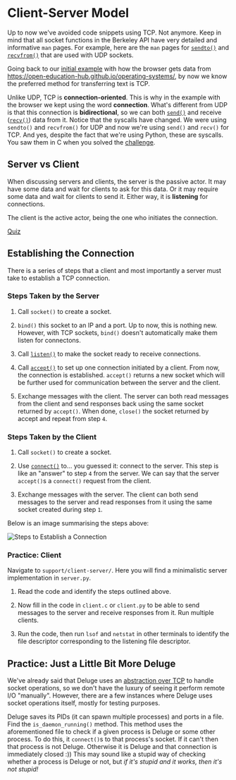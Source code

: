 # Client-Server Model

Up to now we've avoided code snippets using TCP.
Not anymore.
Keep in mind that all socket functions in the Berkeley API have very detailed and informative `man` pages.
For example, here are the `man` pages for [`sendto()`](https://linux.die.net/man/2/sendto) and [`recvfrom()`](https://linux.die.net/man/2/recvfrom) that are used with UDP sockets.

Going back to our [initial example](./remote-io.md#one-browser---many-connections) with how the browser gets data from <https://open-education-hub.github.io/operating-systems/>, by now we know the preferred method for transferring text is TCP.

Unlike UDP, TCP is **connection-oriented**.
This is why in the example with the browser we kept using the word **connection**.
What's different from UDP is that this connection is **bidirectional**, so we can both [`send()`](https://man7.org/linux/man-pages/man2/send.2.html) and receive ([`recv()`](https://man7.org/linux/man-pages/man2/recv.2.html)) data from it.
Notice that the syscalls have changed.
We were using `sendto()` and `recvfrom()` for UDP and now we're using `send()` and `recv()` for TCP.
And yes, despite the fact that we're using Python, these are syscalls.
You saw them in C when you solved the [challenge](./remote-io.md#practice-network-sockets-challenge).

## Server vs Client

When discussing servers and clients, the server is the passive actor.
It may have some data and wait for clients to ask for this data.
Or it may require some data and wait for clients to send it.
Either way, it is **listening** for connections.

The client is the active actor, being the one who initiates the connection.

[Quiz](../quiz/client-server-sender-receiver.md)

## Establishing the Connection

There is a series of steps that a client and most importantly a server must take to establish a TCP connection.

### Steps Taken by the Server

1. Call `socket()` to create a socket.

1. `bind()` this socket to an IP and a port.
Up to now, this is nothing new.
However, with TCP sockets, `bind()` doesn't automatically make them listen for connectons.

1. Call [`listen()`](https://man7.org/linux/man-pages/man2/listen.2.html) to make the socket ready to receive connections.

1. Call [`accept()`](https://man7.org/linux/man-pages/man2/accept.2.html) to set up one connection initiated by a client.
From now, the connection is established.
`accept()` returns a new socket which will be further used for communication between the server and the client.

1. Exchange messages with the client.
The server can both read messages from the client and send responses back using the same socket returned by `accept()`.
When done, `close()` the socket returned by accept and repeat from step `4`.

### Steps Taken by the Client

1. Call `socket()` to create a socket.

1. Use [`connect()`](https://man7.org/linux/man-pages/man2/connect.2.html) to... you guessed it: connect to the server.
This step is like an "answer" to step `4` from the server.
We can say that the server `accept()`s a `connect()` request from the client.

1. Exchange messages with the server.
The client can both send messages to the server and read responses from it using the same socket created during step `1`.

Below is an image summarising the steps above:

![Steps to Establish a Connection](../media/connection-establishment.svg)

### Practice: Client

Navigate to `support/client-server/`.
Here you will find a minimalistic server implementation in `server.py`.

1. Read the code and identify the steps outlined above.

1. Now fill in the code in `client.c` or `client.py` to be able to send messages to the server and receive responses from it.
Run multiple clients.

1. Run the code, then run `lsof` and `netstat` in other terminals to identify the file descriptor corresponding to the listening file descriptor.

## Practice: Just a Little Bit More Deluge

We've already said that Deluge uses an [abstraction over TCP](./networking-101.md#practice-encapsulation-example-deluge-revived) to handle socket operations, so we don't have the luxury of seeing it perform remote I/O "manually".
However, there are a few instances where Deluge uses socket operations itself, mostly for testing purposes.

Deluge saves its PIDs (it can spawn multiple processes) and ports in a file.
Find the `is_daemon_running()` method.
This method uses the aforementioned file to check if a given process is Deluge or some other process.
To do this, it `connect()`s to that process's socket.
If it can't then that process is not Deluge.
Otherwise it is Deluge and that connection is immediately closed :))
This may sound like a stupid way of checking whether a process is Deluge or not, but _if it's stupid and it works, then it's not stupid!_
